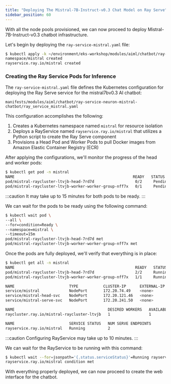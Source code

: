 ```yaml
---
title: "Deploying The Mistral-7B-Instruct-v0.3 Chat Model on Ray Serve"
sidebar_position: 60
---
```


With all the node pools provisioned, we can now proceed to deploy Mistral-7B-Instruct-v0.3 chatbot infrastructure.

Let's begin by deploying the `ray-service-mistral.yaml` file:

```bash wait=5
$ kubectl apply -k ~/environment/eks-workshop/modules/aiml/chatbot/ray-service-neuron-mistral-chatbot
namespace/mistral created
rayservice.ray.io/mistral created
```

### Creating the Ray Service Pods for Inference

The `ray-service-mistral.yaml` file defines the Kubernetes configuration for deploying the Ray Serve service for the mistral7bv0.3 AI chatbot:

```file
manifests/modules/aiml/chatbot/ray-service-neuron-mistral-chatbot/ray_service_mistral.yaml
```

This configuration accomplishes the following:

1. Creates a Kubernetes namespace named `mistral` for resource isolation
2. Deploys a RayService named `rayservice.ray.io/mistral` that utilizes a Python script to create the Ray Serve component
3. Provisions a Head Pod and Worker Pods to pull Docker images from Amazon Elastic Container Registry (ECR)

After applying the configurations, we'll monitor the progress of the head and worker pods:

```bash wait=5
$ kubectl get pod -n mistral
NAME                                                    READY   STATUS    RESTARTS   AGE
pod/mistral-raycluster-ltvjb-head-7rd7d                  0/2     Pending   0          4s
pod/mistral-raycluster-ltvjb-worker-worker-group-nff7x   0/1     Pending   0          4s
```

:::caution
It may take up to 15 minutes for both pods to be ready.
:::

We can wait for the pods to be ready using the following command:

```bash timeout=900
$ kubectl wait pod \
--all \
--for=condition=Ready \
--namespace=mistral \
--timeout=15m
pod/mistral-raycluster-ltvjb-head-7rd7d met
pod/mistral-raycluster-ltvjb-worker-worker-group-nff7x met
```

Once the pods are fully deployed, we'll verify that everything is in place:

```bash
$ kubectl get all -n mistral
NAME                                                     READY   STATUS    RESTARTS   AGE
pod/mistral-raycluster-ltvjb-head-7rd7d                  2/2     Running   0          7m
pod/mistral-raycluster-ltvjb-worker-worker-group-nff7x   1/1     Running   0          7m

NAME                        TYPE           CLUSTER-IP      EXTERNAL-IP      PORT(S)                                                                       AGE
service/mistral             NodePort       172.20.74.49    <none>           6379:32625/TCP,8265:30941/TCP,10001:32430/TCP,8000:31393/TCP,8080:31361/TCP   94m
service/mistral-head-svc    NodePort       172.20.121.46   <none>           8000:30481/TCP,8080:32609/TCP,6379:31066/TCP,8265:31006/TCP,10001:30220/TCP   92m
service/mistral-serve-svc   NodePort       172.20.241.50   <none>           8000:32351/TCP                                                                92m

NAME                                         DESIRED WORKERS   AVAILABLE WORKERS   CPUS   MEMORY   GPUS   STATUS   AGE
raycluster.ray.io/mistral-raycluster-ltvjb   1                 1                   2      36Gi     0      ready    94m

NAME                        SERVICE STATUS   NUM SERVE ENDPOINTS
rayservice.ray.io/mistral   Running          2
```

:::caution
Configuring RayService may take up to 10 minutes.
:::

We can wait for the RayService to be running with this command:

```bash wait=5 timeout=600
$ kubectl wait --for=jsonpath='{.status.serviceStatus}'=Running rayservice/mistral -n mistral --timeout=10m
rayservice.ray.io/mistral condition met
```

With everything properly deployed, we can now proceed to create the web interface for the chatbot.
